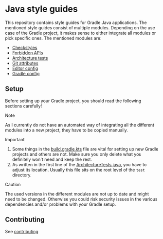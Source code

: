 # Java style guides
This repository contains style guides for Gradle Java applications. 
The mentioned style guides consist of multiple modules. 
Depending on the use case of the Gradle project, it makes sense to either integrate all modules or pick specific ones.
The mentioned modules are:
- [Checkstyles](checkstyle.xml)
- [Forbidden APIs](forbidden-apis.txt)
- [Architecture tests](ArchitectureTests.java)
- [Git attributes](.gitattributes)
- [Editor config](.editorconfig)
- [Gradle config](build.gradle.kts)


## Setup
Before setting up your Gradle project, you should read the following sections carefully!

> [!NOTE]  
> As I currently do not have an automated way of integrating all the different modules into a new project, they have to be copied manually.

> [!IMPORTANT]  
> 1. Some things in the [build.gradle.kts](build.gradle.kts) file are vital for setting up new Gradle projects and others are not. 
> Make sure you only delete what you definitely won't need and keep the rest.
> 2. As written in the first line of the [ArchitectureTests.java](ArchitectureTests.java), you have to adjust its location. 
> Usually this file sits on the root level of the `test` directory.

> [!CAUTION]
> The used versions in the different modules are not up to date and might need to be changed. 
> Otherwise you could risk security issues in the various dependencies and/or problems with your Gradle setup.

## Contributing
See [contributing](https://github.com/Colin23/.github/blob/main/CONTRIBUTING.md)
